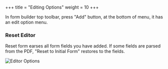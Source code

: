+++
title = "Editing Options"
weight = 10
+++

In form builder top toolbar, press "Add" button, at the bottom of menu, it has an edit option menu. 

### Reset Editor

<a name="HM-EDITOR-100" class="anchor"></a>
Reset form earses all form fields you have added. If some fields are parsed from the PDF, "Reset to Initial Form" restores to the fields.


![Editor Options](/images/page/form/editor-options.png)